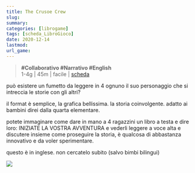 ```yaml
---
title: The Crusoe Crew
slug: 
summary: 
categories: [librogame]
tags: [scheda_LibroGioco]
date: 2020-12-14
lastmod: 
url_game: 
---
```

> **#Collaborativo #Narrativo #English**  
> 1-4g | 45m | facile | [scheda](https://www.boardgamegeek.com/boardgame/244274/crusoe-crew)  

può esistere un fumetto da leggere in 4 ognuno il suo personaggio che si intreccia le storie con gli altri?

il format è semplice, la grafica bellissima. la storia coinvolgente.
adatto ai bambini direi dalla quarta elementare.

potete immaginare come dare in mano a 4 ragazzini un libro a testa e dire loro: INIZIATE LA VOSTRA AVVENTURA e vederli leggere a voce alta e discutere insieme come proseguire la storia, è qualcosa di abbastanza innovativo e da voler sperimentare.

questo è in inglese. non cercatelo subito (salvo bimbi bilingui)

![](img/libro_crusoe_crew.jpg)


